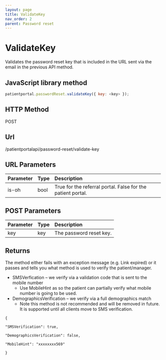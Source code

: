 ```yaml
---
layout: page
title: ValidateKey
nav_order: 2
parent: Password reset
---
```


# ValidateKey

Validates the password reset key that is included in the URL sent via the email in the previous API method.

## JavaScript library method

```javascript
patientportal.passwordReset.validateKey({ key: <key> });
```

## HTTP Method

POST

## ****Url****

/patientportalapi/password-reset/validate-key

## URL Parameters

| Parameter | Type   | Description                                                 |
|:----------|:-------|:------------------------------------------------------------|
| is-oh | bool | True for the referral portal. False for the patient portal. |

## POST Parameters

| Parameter | Type   | Description                                                 |
|:----------|:-------|:------------------------------------------------------------|
| key | key | The password reset key. |

## Returns

The method either fails with an exception message (e.g. Link expired) or it passes and tells you what method is used to verify the patient/manager.

- SMSVerfication – we verify via a validation code that is sent to the mobile number
  - Use MobileHint as so the patient can partially verify what mobile number is going to be used.
- DemographicsVerification – we verify via a full demographics match
  - Note this method is not recommended and will be removed in future. It is supported until all clients move to SMS verification.

```
{

"SMSVerification": true,

"DemographicsVerification": false,

"MobileHint": "xxxxxxxx569"

}
```
